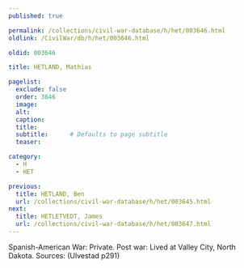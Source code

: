 ```yaml
---
published: true

permalink: /collections/civil-war-database/h/het/003646.html
oldlink: /CivilWar/db/h/het/003646.html

oldid: 003646

title: HETLAND, Mathias

pagelist:
  exclude: false
  order: 3646
  image: 
  alt:
  caption:
  title:
  subtitle:      # Defaults to page subtitle
  teaser:

category: 
  - H 
  - HET

previous:
  title: HETLAND, Ben
  url: /collections/civil-war-database/h/het/003645.html  
next:
  title: HETLETVEDT, James
  url: /collections/civil-war-database/h/het/003647.html   
---
```

Spanish-American War: Private. Post war: Lived at Valley City, North Dakota. Sources: (Ulvestad p291)